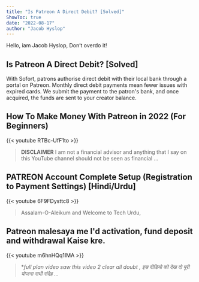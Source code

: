 ```yaml
---
title: "Is Patreon A Direct Debit? [Solved]"
ShowToc: true 
date: "2022-08-17"
author: "Jacob Hyslop" 
---
```


Hello, iam Jacob Hyslop, Don’t overdo it!
## Is Patreon A Direct Debit? [Solved]
With Sofort, patrons authorise direct debit with their local bank through a portal on Patreon. Monthly direct debit payments mean fewer issues with expired cards. We submit the payment to the patron's bank, and once acquired, the funds are sent to your creator balance.

## How To Make Money With Patreon in 2022 (For Beginners)
{{< youtube RTBc-UfF1to >}}
>**DISCLAIMER** I am not a financial advisor and anything that I say on this YouTube channel should not be seen as financial ...

## PATREON Account Complete Setup (Registration to Payment Settings)  [Hindi/Urdu]
{{< youtube 6F9FDysttc8 >}}
>Assalam-O-Aleikum and Welcome to Tech Urdu, 

## Patreon malesaya me I'd activation,  fund deposit and withdrawal Kaise kre.
{{< youtube m6hnHQq1IMA >}}
>**full plan video saw this video 2 clear all doubt , इस वीडियो को देख दो पूरी योजना सभी संदेह* ...

